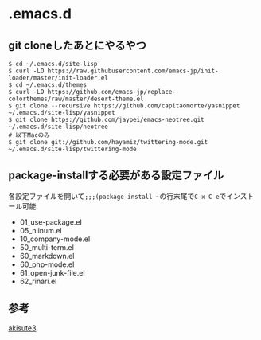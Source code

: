 # .emacs.d
## git cloneしたあとにやるやつ

    $ cd ~/.emacs.d/site-lisp
    $ curl -LO https://raw.githubusercontent.com/emacs-jp/init-loader/master/init-loader.el
    $ cd ~/.emacs.d/themes
    $ curl -LO https://github.com/emacs-jp/replace-colorthemes/raw/master/desert-theme.el
    $ git clone --recursive https://github.com/capitaomorte/yasnippet ~/.emacs.d/site-lisp/yasnippet
	$ git clone https://github.com/jaypei/emacs-neotree.git ~/.emacs.d/site-lisp/neotree
	# 以下Macのみ
	$ git clone git://github.com/hayamiz/twittering-mode.git ~/.emacs.d/site-lisp/twittering-mode
    
## package-installする必要がある設定ファイル
各設定ファイルを開いて`;;;(package-install ~`の行末尾で`C-x C-e`でインストール可能

- 01_use-package.el
- 05_nlinum.el
- 10_company-mode.el
- 50_multi-term.el
- 60_markdown.el
- 60_php-mode.el
- 61_open-junk-file.el
- 62_rinari.el

## 参考
[akisute3](https://github.com/akisute3/dotfiles/tree/master/.emacs.d)

